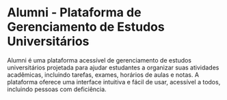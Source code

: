 

# Alumni - Plataforma de Gerenciamento de Estudos Universitários
Alumni é uma plataforma acessível de gerenciamento de estudos universitários projetada para ajudar estudantes a organizar suas atividades acadêmicas, incluindo tarefas, exames, horários de aulas e notas. A plataforma oferece uma interface intuitiva e fácil de usar, acessível a todos, incluindo pessoas com deficiência.
